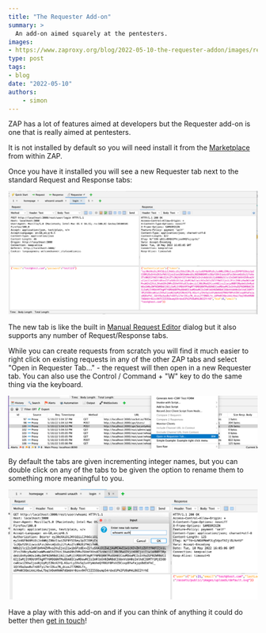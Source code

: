 ```yaml
---
title: "The Requester Add-on"
summary: >
  An add-on aimed squarely at the pentesters.
images:
- https://www.zaproxy.org/blog/2022-05-10-the-requester-addon/images/requester.png
type: post
tags:
- blog
date: "2022-05-10"
authors: 
    - simon
---
```


ZAP has a lot of features aimed at developers but the Requester add-on is one that is really aimed at pentesters.

It is not installed by default so you will need install it from the [Marketplace](/addons/) from within ZAP.

Once you have it installed you will see a new Requester tab next to the standard Request and Response tabs:

![Requester Tab](images/requester.png)


The new tab is like the built in [Manual Request Editor](/docs/desktop/addons/requester/dialogs/) dialog but it also supports any number of Request/Response tabs.

While you can create requests from scratch you will find it much easier to right click on existing requests in any of the other ZAP tabs and select "Open in Requester Tab..." - the request will then open in a new Requester tab.
You can also use the Control / Command + "W" key to do the same thing via the keyboard.

![Right click option Tab](images/right-click.png)

By default the tabs are given incrementing integer names, but you can double click on any of the tabs to be given the option to rename them to something more meaningful to you.

![Rename](images/rename.png)

Have a play with this add-on and if you can think of anything it could do better then [get in touch](https://groups.google.com/group/zaproxy-users)!